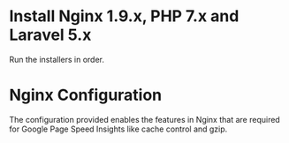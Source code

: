 # Install Nginx 1.9.x, PHP 7.x and Laravel 5.x
Run the installers in order. 

# Nginx Configuration
The configuration provided enables the features in Nginx that are required for Google Page Speed Insights like cache control and gzip.